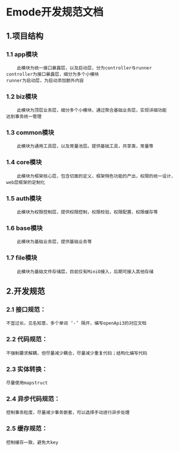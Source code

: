 # Emode开发规范文档

## 1.项目结构

### 1.1 app模块

```angular2html
    此模块为统一接口暴露层，以及启动层，分为controller与runner
controller为接口暴露层，细分为多个小模块
runner为启动层，为启动添加额外内容
```

### 1.2 biz模块

```angular2html
    此模块为顶层业务层，细分多个小模块，通过聚合基础业务层，实现详细功能
达到事务统一管理
```

### 1.3 common模块

```angular2html
    此模块为通用工具层，以及常量池层。提供基础工具，共享类，常量等
```

### 1.4 core模块

```angular2html
    此模块为框架核心层，包含切面的定义，框架特色功能的产出，权限的统一设计，
web层框架的定制化
```

### 1.5 auth模块

```angular2html
    此模块为权限控制层，提供权限控制，权限校验，权限配置，权限缓存等
```

### 1.6 base模块

```angular2html
    此模块为基础业务层，提供基础业务等
```

### 1.7 file模块

```angular2html
    此模块为基础文件存储层，目前仅有MiniO接入，后期可接入其他存储
```

## 2.开发规范

### 2.1 接口规范：

```angular2html
不宜过长，见名知意，多个单词 ‘-’ 隔开，编写openApi3的对应文档
```
### 2.2 代码规范：

```angular2html
不强制要求解耦，但尽量减少耦合，尽量减少重复代码；结构化编写代码
```

### 2.3 实体转换：

```angular2html
尽量使用mapstruct
```

### 2.4 异步代码规范：

```angular2html
控制事务粒度，尽量减少事务嵌套，可以选择手动进行异步处理
```

### 2.5 缓存规范：

```angular2html
控制缓存一致，避免大key
```